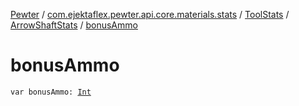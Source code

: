 [Pewter](../../../index.md) / [com.ejektaflex.pewter.api.core.materials.stats](../../index.md) / [ToolStats](../index.md) / [ArrowShaftStats](index.md) / [bonusAmmo](./bonus-ammo.md)

# bonusAmmo

`var bonusAmmo: `[`Int`](https://kotlinlang.org/api/latest/jvm/stdlib/kotlin/-int/index.html)